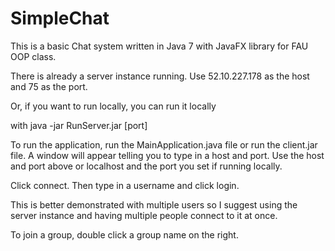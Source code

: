 # SimpleChat

This is a basic Chat system written in Java 7 with JavaFX library for FAU OOP class. 

There is already a server instance running. 
Use 52.10.227.178 as the host and 75 as the port.

Or, if you want to run locally, you can run it locally

with java -jar RunServer.jar [port]



To run the application, run the MainApplication.java file 
or run the client.jar file. A window will appear 
telling you to type in a host and port. Use the host and port
above or localhost and the port you set if running locally.

Click connect. Then type in a username and click login.

This is better demonstrated with multiple users so I suggest using
the server instance and having multiple people connect to it at once.

To join a group, double click a group name on the right.